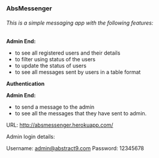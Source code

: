 <h3>AbsMessenger</h3>
<h6>This is a simple messaging app with the following features:</h6>
<p><b>Admin End: </b></p>
<ul>
    <li>to see all registered users and their details</li>
    <li>to filter using status of the users</li>
    <li>to update the status of users</li>
    <li>to see all messages sent by users in a table format</li>
</ul>
<p><b>Authentication</b></p>
<p><b>Admin End: </b></p>
<ul>
    <li>to send a message to the admin</li>
    <li>to  see all the messages that they have sent to admin.</li>
</ul>

URL: <a href='http://absmessenger.herokuapp.com/'>http://absmessenger.herokuapp.com/</a>

Admin login details:

Username: admin@abstract9.com
Password: 12345678
